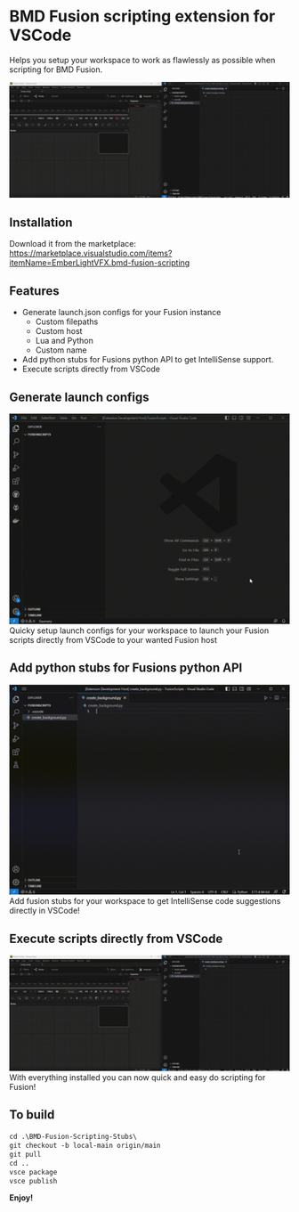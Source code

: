 # BMD Fusion scripting extension for VSCode

Helps you setup your workspace to work as flawlessly as possible when scripting for BMD Fusion.

![Scripting for Fusion](resources/execute_script.gif)

## Installation

Download it from the marketplace: <https://marketplace.visualstudio.com/items?itemName=EmberLightVFX.bmd-fusion-scripting>

## Features

* Generate launch.json configs for your Fusion instance
  * Custom filepaths
  * Custom host
  * Lua and Python
  * Custom name
* Add python stubs for Fusions python API to get IntelliSense support.
* Execute scripts directly from VSCode

## Generate launch configs

![Create launch config](resources/create_launch_config.gif)
Quicky setup launch configs for your workspace to launch your Fusion scripts directly from VSCode to your wanted Fusion host

## Add python stubs for Fusions python API

![Copy stubs](resources/copy_stubs.gif)
Add fusion stubs for your workspace to get IntelliSense code suggestions directly in VSCode!

## Execute scripts directly from VSCode

![Execute scripts](resources/execute_script.gif)
With everything installed you can now quick and easy do scripting for Fusion!

## To build

``` batch
cd .\BMD-Fusion-Scripting-Stubs\
git checkout -b local-main origin/main
git pull
cd ..
vsce package
vsce publish
```

**Enjoy!**

